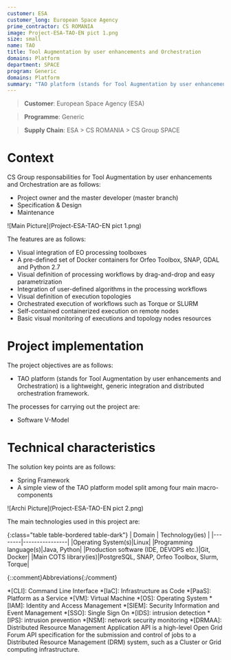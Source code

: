 ```yaml
---
customer: ESA
customer_long: European Space Agency
prime_contractor: CS ROMANIA
image: Project-ESA-TAO-EN pict 1.png
size: small
name: TAO
title: Tool Augmentation by user enhancements and Orchestration
domains: Platform
department: SPACE
program: Generic
domains: Platform
summary: "TAO platform (stands for Tool Augmentation by user enhancements and Orchestration) is a lightweight, generic integration and distributed orchestration framework."
---
```


> __Customer__\: European Space Agency (ESA)

> __Programme__\: Generic

> __Supply Chain__\: ESA > CS ROMANIA >  CS Group SPACE


# Context


CS Group responsabilities for Tool Augmentation by user enhancements and Orchestration are as follows:
* Project owner and the master developer (master branch)
* Specification & Design
* Maintenance

![Main Picture](Project-ESA-TAO-EN pict 1.png)

The features are as follows:
* Visual integration of EO processing toolboxes
* A pre-defined set of Docker containers for Orfeo Toolbox, SNAP, GDAL and Python 2.7
* Visual definition of processing workflows by drag-and-drop and easy parametrization 
* Integration of user-defined algorithms in the processing workflows
* Visual definition of execution topologies
* Orchestrated execution of workflows such as Torque or SLURM
* Self-contained containerized execution on remote nodes
* Basic visual monitoring of executions and topology nodes resources

# Project implementation

The project objectives are as follows:
* TAO platform (stands for Tool Augmentation by user enhancements and Orchestration) is a lightweight, generic integration and distributed orchestration framework.

The processes for carrying out the project are:
* Software V-Model

# Technical characteristics

The solution key points are as follows:
* Spring Framework
* A simple view of the TAO platform model split among four main macro-components

![Archi Picture](Project-ESA-TAO-EN pict 2.png)

The main technologies used in this project are:

{:class="table table-bordered table-dark"}
| Domain | Technology(ies) |
|--------|----------------|
|Operating System(s)|Linux|
|Programming language(s)|Java, Python|
|Production software (IDE, DEVOPS etc.)|Git, Docker|
|Main COTS library(ies)|PostgreSQL, SNAP, Orfeo Toolbox, Slurm, Torque|



{::comment}Abbreviations{:/comment}

*[CLI]: Command Line Interface
*[IaC]: Infrastructure as Code
*[PaaS]: Platform as a Service
*[VM]: Virtual Machine
*[OS]: Operating System
*[IAM]: Identity and Access Management
*[SIEM]: Security Information and Event Management
*[SSO]: Single Sign On
*[IDS]: intrusion detection
*[IPS]: intrusion prevention
*[NSM]: network security monitoring
*[DRMAA]: Distributed Resource Management Application API is a high-level Open Grid Forum API specification for the submission and control of jobs to a Distributed Resource Management (DRM) system, such as a Cluster or Grid computing infrastructure.
